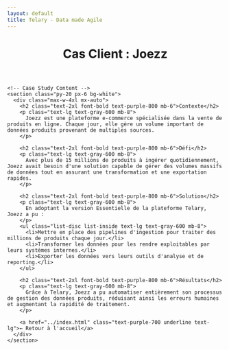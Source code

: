 ```yaml
---
layout: default
title: Telary - Data made Agile
---
```

  <body class="bg-gray-50 text-gray-900 font-sans">
    <!-- Header -->
    <header class="bg-purple-700 text-white py-6 text-center">
      <h1 class="text-3xl font-bold">Cas Client : Joezz</h1>
    </header>

    <!-- Case Study Content -->
    <section class="py-20 px-6 bg-white">
      <div class="max-w-4xl mx-auto">
        <h2 class="text-2xl font-bold text-purple-800 mb-6">Contexte</h2>
        <p class="text-lg text-gray-600 mb-8">
          Joezz est une plateforme e-commerce spécialisée dans la vente de produits en ligne. Chaque jour, elle gère un volume important de données produits provenant de multiples sources.
        </p>

        <h2 class="text-2xl font-bold text-purple-800 mb-6">Défi</h2>
        <p class="text-lg text-gray-600 mb-8">
          Avec plus de 15 millions de produits à ingérer quotidiennement, Joezz avait besoin d'une solution capable de gérer des volumes massifs de données tout en assurant une transformation et une exportation rapides.
        </p>

        <h2 class="text-2xl font-bold text-purple-800 mb-6">Solution</h2>
        <p class="text-lg text-gray-600 mb-8">
          En adoptant la version Essentielle de la plateforme Telary, Joezz a pu :
        </p>
        <ul class="list-disc list-inside text-lg text-gray-600 mb-8">
          <li>Mettre en place des pipelines d'ingestion pour traiter des millions de produits chaque jour.</li>
          <li>Transformer les données pour les rendre exploitables par leurs systèmes internes.</li>
          <li>Exporter les données vers leurs outils d'analyse et de reporting.</li>
        </ul>

        <h2 class="text-2xl font-bold text-purple-800 mb-6">Résultats</h2>
        <p class="text-lg text-gray-600 mb-8">
          Grâce à Telary, Joezz a pu automatiser entièrement son processus de gestion des données produits, réduisant ainsi les erreurs humaines et augmentant la rapidité de traitement.
        </p>

        <a href="../index.html" class="text-purple-700 underline text-lg">← Retour à l'accueil</a>
      </div>
    </section>

